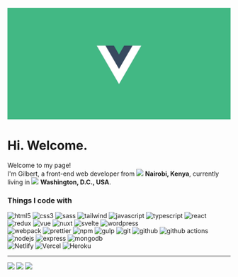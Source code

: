![](https://raw.githubusercontent.com/GillyRabutTsurwa/GillyRabutTsurwa/master/VueBanner.jpg)
<h1>Hi. Welcome.</h1>

<p>Welcome to my page! </br> I'm Gilbert, a front-end web developer from <img src="https://cdn-icons-png.flaticon.com/512/168/168042.png" width="15"/> <b>Nairobi, Kenya</b>, currently living in <img src="https://cdn-icons-png.flaticon.com/512/206/206626.png" width="15"/> <b>Washington, D.C., USA</b>. </p>
<h3>Things I code with</h3>
<p>
	<div>
		<img alt="html5" src="https://img.shields.io/badge/-HTML5-E34F26?style=flat-square&logo=html5&logoColor=white" />
		<img alt="css3" src="https://img.shields.io/badge/-CSS3-2965f1?style=flat-square&logo=css3&logoColor=white" />
  		<img alt="sass" src="https://img.shields.io/badge/-Sass-CC6699?style=flat-square&logo=sass&logoColor=white" />
  		<img alt="tailwind" src="https://img.shields.io/badge/-Tailwind-CC6699?style=flat-square&logo=tailwindcss&logoColor=white" />
  		<img alt="javascript" src="https://img.shields.io/badge/-JavaScript-45b8d8?style=flat-square&logo=javascript&logoColor=white" />
  		<img alt="typescript" src="https://img.shields.io/badge/-TypeScript-007ACC?style=flat-square&logo=typescript&logoColor=white" />
  		<img alt="react" src="https://img.shields.io/badge/-React-45b8d8?style=flat-square&logo=react&logoColor=white" />
		<img alt="redux" src="https://img.shields.io/badge/-Redux-764ABC?style=flat-square&logo=redux&logoColor=white" />
  		<img alt="vue" src="https://img.shields.io/badge/-Vue-13aa52?style=flat-square&logo=vuedotjs&logoColor=white" />
  		<img alt="nuxt" src="https://img.shields.io/badge/-Nuxt-13aa52?style=flat-square&logo=nuxtdotjs&logoColor=white" />
  		<img alt="svelte" src="https://img.shields.io/badge/-Svelte-E34F26?style=flat-square&logo=svelte&logoColor=white" />
		<img alt="wordpress" src="https://img.shields.io/badge/-WordPress-21759B?style=flat-square&logo=wordpress&logoColor=white" />
  	</div>
  	<div>
  		<img alt="webpack" src="https://img.shields.io/badge/-Webpack-8DD6F9?style=flat-square&logo=webpack&logoColor=white" /> 
	  	<img alt="prettier" src="https://img.shields.io/badge/-Prettier-F7B93E?style=flat-square&logo=prettier&logoColor=white" />
		<img alt="npm" src="https://img.shields.io/badge/-NPM-CB3837?style=flat-square&logo=npm&logoColor=white" />
		<img alt="gulp" src="https://img.shields.io/badge/-Gulp-CF4647?style=flat-square&logo=gulp&logoColor=white" />
		<img alt="git" src="https://img.shields.io/badge/-Git-F05032?style=flat-square&logo=git&logoColor=white" />
		<img alt="github" src="https://img.shields.io/badge/-Github-333333?style=flat-square&logo=github&logoColor=white" />
	  	<img alt="github actions" src="https://img.shields.io/badge/-Github_Actions-2088FF?style=flat-square&logo=github-actions&logoColor=white" />
	</div>
	<div>
	 	<img alt="nodejs" src="https://img.shields.io/badge/-Nodejs-43853d?style=flat-square&logo=Node.js&logoColor=white" />
		<img alt="express" src="https://img.shields.io/badge/-Express.js-333333?style=flat-square&logo=express&logoColor=white" />
		<img alt="mongodb" src="https://img.shields.io/badge/-MongoDB-13aa52?style=flat-square&logo=mongodb&logoColor=white" />
	</div>
	<div>
	  	<img alt="Netlify" src="https://img.shields.io/badge/-Netlify-008080?style=flat-square&logo=netlify&logoColor=1A2394" />
		<img alt="Vercel" src="https://img.shields.io/badge/-Vercel-333333?style=flat-square&logo=vercel&logoColor=white" />
	 	<img alt="Heroku" src="https://img.shields.io/badge/-Heroku-430098?style=flat-square&logo=heroku&logoColor=white" />
	</div>  
</p>
<!-- <h3>Open source projects</h3>
<table>
  <thead align="center">
    <tr border: none;>
      <td><b>🎁 Projects</b></td>
      <td><b>⭐ Stars</b></td>
      <td><b>📚 Forks</b></td>
      <td><b>🛎 Issues</b></td>
      <td><b>📬 Pull requests</b></td>
    </tr>
  </thead>
  <tbody>
    <tr>
      <td><a href="https://github.com/thmsgbrt/react-simple-pull-to-refresh"><b>React PullToRefresh component</b></a></td>
      <td><img alt="Stars" src="https://img.shields.io/github/stars/thmsgbrt/react-simple-pull-to-refresh?style=flat-square&labelColor=343b41"/></td>
      <td><img alt="Forks" src="https://img.shields.io/github/forks/thmsgbrt/react-simple-pull-to-refresh?style=flat-square&labelColor=343b41"/></td>
      <td><img alt="Issues" src="https://img.shields.io/github/issues/thmsgbrt/react-simple-pull-to-refresh?style=flat-square&labelColor=343b41"/></td>
      <td><img alt="Pull Requests" src="https://img.shields.io/github/issues-pr/thmsgbrt/react-simple-pull-to-refresh?style=flat-square&labelColor=343b41"/></td>
    </tr>
	  <tr>
      <td><a href="https://github.com/thmsgbrt/Chrome-Extension-with-React-and-Typescript-Starter-Pack"><b>Typescript & React Chrome Extension Starter</b></a></td>
      <td><img alt="Stars" src="https://img.shields.io/github/stars/thmsgbrt/Chrome-Extension-with-React-and-Typescript-Starter-Pack?style=flat-square&labelColor=343b41"/></td>
      <td><img alt="Forks" src="https://img.shields.io/github/forks/thmsgbrt/Chrome-Extension-with-React-and-Typescript-Starter-Pack?style=flat-square&labelColor=343b41"/></td>
      <td><img alt="Issues" src="https://img.shields.io/github/issues/thmsgbrt/Chrome-Extension-with-React-and-Typescript-Starter-Pack?style=flat-square&labelColor=343b41"/></td>
      <td><img alt="Pull Requests" src="https://img.shields.io/github/issues-pr/thmsgbrt/Chrome-Extension-with-React-and-Typescript-Starter-Pack?style=flat-square&labelColor=343b41"/></td>
    </tr>
    <tr>
      <td><a href="https://github.com/thmsgbrt/nodejs-typescript-express-apollo-graphql-starter"><b>NodeJs Express TypeScript GraphQL Starter</b></a></td>
      <td><img alt="Stars" src="https://img.shields.io/github/stars/thmsgbrt/nodejs-typescript-express-apollo-graphql-starter?style=flat-square&labelColor=343b41"/></td>
      <td><img alt="Forks" src="https://img.shields.io/github/forks/thmsgbrt/nodejs-typescript-express-apollo-graphql-starter?style=flat-square&labelColor=343b41"/></td>
      <td><img alt="Issues" src="https://img.shields.io/github/issues/thmsgbrt/nodejs-typescript-express-apollo-graphql-starter?style=flat-square&labelColor=343b41"/></td>
      <td><img alt="Pull Requests" src="https://img.shields.io/github/issues-pr/thmsgbrt/nodejs-typescript-express-apollo-graphql-starter?style=flat-square&labelColor=343b41"/></td>
    </tr>
  </tbody>
</table> -->


------------
<div><img width="200" src="https:&#x2F;&#x2F;cdn1.picuki.com&#x2F;hosted-by-instagram&#x2F;q&#x2F;0exhNuNYnjBGZDHIdN5WmL9I2OUuDQtRNecaS7j0nyZiNxIsbHWB58ltwdGn%7C%7CDh6Kwh9HS+Lfz5g4o4jWF9VZFZ9P0fZSbeASzZU7auYUICh0zJi9JZllL42KnAXYHKr9MssOzjYLCcaDqYDG7uo+qhT5aGuO1lQpTb9d7JGmC4E5ZObS6olhMF4pJ2Jg3Tt%7C%7C9k4Ki5e82wzJURmpM3VsGxHDbr2PM86o6N0QrlChMIRrdDgmBq7EHl3Kj4mUQ+RubTOl+1eqSb6eCU50mX%7C%7CdogaFwEouEW0mVA0toFzqaqTZY49ztwZkIH2CmUEXTE86kEon5zgx3PySWaL7Q57x22Gy76GdPQeopehCuCfQ8HZ+DbvRY7LDPZlZyInENT1Z177B6WmNo5Wk9YZSK5o9geTqECCerPLzxp1WTMd0zXeWw&#x3D;&#x3D;.jpeg" /> <img width="200" src="https:&#x2F;&#x2F;cdn1.picuki.com&#x2F;hosted-by-instagram&#x2F;q&#x2F;0exhNuNYnjBGZDHIdN5WmL9I2OUuDQtRNecaS7j0nyZiNxIsbHWB58ltwdGn%7C%7CDh6Kwh9HS+Lfjtl54soWVhRZFBzOkzcSL2ATj1S6K6ZV4Cm0jVn9JZnnLw9KXIYYn+q%7C%7C8opOzjYMTIfQeoEH%7C%7Cbx7a8Koru5A2MGo1zRMrBC0GAG4fy3UPI7mslm3ayEv0Pxto0%7C%7CNylL9XkgKQcustLA%7C%7CHdbEvL+M4Byp6JzSPkCj9ND1OHtpCa5BTB7Kz84KD6chYTJnLMZqg3NQm0zykisUIgDdnZLkUKV8RM1v9EPp7TzN916+98ZkIGRT2UFAjsm8lJhmMntxxzsbkKWxVBW6kHi8oboZqsEjJ75K76qT8nK5A+UWrbuGuJPSms7Ju38HmjkN8OXQcdcy90bS6kdjwiXtjmzd4%7C%7Cn1RcsAmIagmHc.jpeg" /> <img width="200" src="https:&#x2F;&#x2F;cdn1.picuki.com&#x2F;hosted-by-instagram&#x2F;q&#x2F;0exhNuNYnjBGZDHIdN5WmL9I2OUuDQtRNecaS7j0nyZiNxIsbHWB58ltwdGn%7C%7CDh6Kwh9HS+Lfjdp4oovWVRZZFV%7C%7CNEfcQbaATj5c6KmcV4Cj0jFi8p5ilr42LXUYZHGn98EuOzjYLCcaDqYDG7uo+qhT5aGuO1lQpTb9d7JGmC4E5ZObS6olhMF4pJ2Jg3Tt%7C%7C9k4Ki5e82wzJURmpM3VsGxHDbr2PM86o6N0QrlChMIRrdDgmBq7EHl3Kj8vUQ+RubTOl+1ehw3PRiNsom7zavkaF3MwpwbojVA0toFzqaqTZY49ztwZkIH2CmUEXTE86kEon5zgx3PySWaL1Gln+XjDwauXdvEwibOlMqqUcvHz9HLNR7rXEOJ1CnMiGMzhW1fSKsC8No5Wk9YZSK8fhXzl0UCCerPLzxp1WTMd0zXeWw&#x3D;&#x3D;.jpeg" /></div>
<!-- <p align="center">This <i>README</i> file is generated <b>every 3 hours</b>!</br>Last refresh: Monday, 22 May, 05:01 CEST<br /><a href="https://medium.com/@th.guibert/how-to-create-a-self-updating-readme-md-for-your-github-profile-f8b05744ca91">Create your own here!</a></p>
<p align="center"><img src="https://github.com/thmsgbrt/thmsgbrt/workflows/README%20build/badge.svg" /> <img alt="Stars" src="https://img.shields.io/github/stars/thmsgbrt/thmsgbrt?style=flat-square&labelColor=343b41"/> <img alt="Forks" src="https://img.shields.io/github/forks/thmsgbrt/thmsgbrt?style=flat-square&labelColor=343b41"/></p> -->



<!-- Commented out stat cards with original markdown syntaxe. j'utilise desormais la syntaxe HTML -->
<!-- [![Gilbert\'s GitHub
stats](https://github-readme-stats.vercel.app/api?username=GillyRabutTsurwa&hide=stars,contribs&count_private=true&show_icons=true&theme=gruvbox) -->
<!-- 
[![My Top
Languages](https://github-readme-stats.vercel.app/api/top-langs/?username=GillyRabutTsurwa&layout=compact&lang_count=10&theme=gruvbox)](https://github.com/GillyRabutTsurwa)
[![Gilbert\'s wakatime
stats](https://github-readme-stats.vercel.app/api/wakatime?username=GillyRabutTsurwa)](https://github.com/GillyRabutTsurwa) -->
